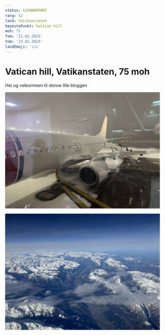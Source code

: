```yaml
---
status: GJENNOMFØRT
rang: 52
land: Vatikanstaten
høyestePunkt: Vatican hill
moh: 75
fom: '21.02.2025'
tom: '23.02.2025'
landEmoji: '🇻🇦'
---
```


# Vatican hill, Vatikanstaten, 75 moh
Hei og velkommen til denne lille bloggen

![Norwegian fly parkert på Oslo Gardemoen i vintervær](../../assets/52_vatikanstaten/fly/fly-oslo-roma.jpg)

![Utsikt over Innsbruck og Alpene fra flyet til Roma på en solværsdag](../../assets/52_vatikanstaten/fly/innsbruck-fra-lufta.jpg)
